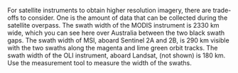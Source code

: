 For satellite instruments to obtain higher resolution imagery, there are trade-offs to consider. One is the amount of data that can be collected during the satellite overpass. The swath width of the MODIS instrument is 2330 km wide, which you can see here over Australia between the two black swath gaps. The swath width of MSI, aboard Sentinel 2A and 2B, is 290 km visible with the two swaths along the magenta and lime green orbit tracks. The swath width of the OLI instrument, aboard Landsat, (not shown) is 180 km. Use the measurement tool to measure the width of the swaths.